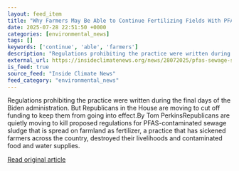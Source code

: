 ```yaml
---
layout: feed_item
title: "Why Farmers May Be Able to Continue Fertilizing Fields With PFAS-Contaminated Sewage Sludge"
date: 2025-07-28 22:51:50 +0000
categories: [environmental_news]
tags: []
keywords: ['continue', 'able', 'farmers']
description: "Regulations prohibiting the practice were written during the final days of the Biden administration"
external_url: https://insideclimatenews.org/news/28072025/pfas-sewage-sludge-fertilizer/
is_feed: true
source_feed: "Inside Climate News"
feed_category: "environmental_news"
---
```


Regulations prohibiting the practice were written during the final days of the Biden administration. But Republicans in the House are moving to cut off funding to keep them from going into effect.By Tom PerkinsRepublicans are quietly moving to kill proposed regulations for PFAS-contaminated sewage sludge that is spread on farmland as fertilizer, a practice that has sickened farmers across the country, destroyed their livelihoods and contaminated food and water supplies.

[Read original article](https://insideclimatenews.org/news/28072025/pfas-sewage-sludge-fertilizer/)
